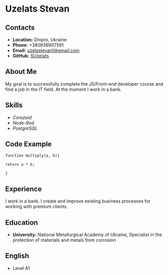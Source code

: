 # **Uzelats Stevan**
## **Contacts**
* **Location:** Dnipro, Ukraine
* **Phone:** +380936907591
* **Email:** uzelastevan1@gmail.com
* **GitHub:** [SUzelats](https://github.com/SUzelats "Описание")
## **About Me** 
My goal is to successfully complete the JS/Front-end developer course and find a job in the IT field. At the moment I work in a bank.
## **Skills**
* *Corezoid*
* *Node-Red*
* *PostgreSQL*
## **Code Example**
```
function multiply(a, b){

return a * b;

}
```
## **Experience**
I work in a bank. I create and improve existing business processes for working with premium clients.
## **Education**
* **University:** National Metallurgical Academy of Ukraine, Specialist in the protection of materials and metals from corrosion
## **English**
* Level A1